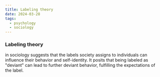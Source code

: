 ```yaml
---
title: Labeling theory
date: 2024-03-28
tags:
  - psychology
  - sociology
---
```

### Labeling theory
in sociology suggests that the labels society assigns to individuals can influence their behavior and self-identity. It posits that being labeled as "deviant" can lead to further deviant behavior, fulfilling the expectations of the label.